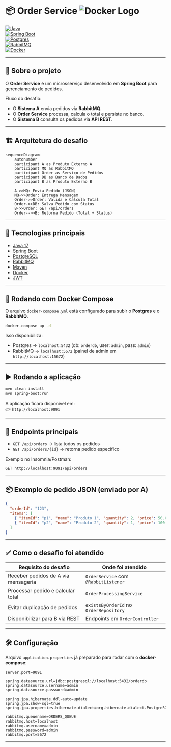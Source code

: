 # 📦 Order Service ![Docker Logo](https://www.docker.com/wp-content/uploads/2022/03/Moby-logo.png)

[![Java](https://img.shields.io/badge/Java-17-red?logo=java&logoColor=white)](https://www.oracle.com/java/)  
[![Spring Boot](https://img.shields.io/badge/Spring%20Boot-3.x-brightgreen?logo=spring&logoColor=white)](https://spring.io/projects/spring-boot)  
[![Postgres](https://img.shields.io/badge/Postgres-16-blue?logo=postgresql&logoColor=white)](https://www.postgresql.org/)  
[![RabbitMQ](https://img.shields.io/badge/RabbitMQ-3.x-orange?logo=rabbitmq&logoColor=white)](https://www.rabbitmq.com/)  
[![Docker](https://img.shields.io/badge/Docker-🐳-blue?logo=docker&logoColor=white)](https://www.docker.com/)

---

## 📖 Sobre o projeto
O **Order Service** é um microsserviço desenvolvido em **Spring Boot** para gerenciamento de pedidos.  

Fluxo do desafio:
- O **Sistema A** envia pedidos via **RabbitMQ**.  
- O **Order Service** processa, calcula o total e persiste no banco.  
- O **Sistema B** consulta os pedidos via **API REST**.  

---

## 🏗 Arquitetura do desafio

```
sequenceDiagram
    autonumber
    participant A as Produto Externo A
    participant MQ as RabbitMQ
    participant Order as Serviço de Pedidos
    participant DB as Banco de Dados
    participant B as Produto Externo B

    A->>MQ: Envia Pedido (JSON)
    MQ->>Order: Entrega Mensagem
    Order->>Order: Valida e Calcula Total
    Order->>DB: Salva Pedido com Status
    B->>Order: GET /api/orders
    Order-->>B: Retorna Pedido (Total + Status)

```

---

## 🚀 Tecnologias principais
- [Java 17](https://www.oracle.com/java/)  
- [Spring Boot](https://spring.io/projects/spring-boot)  
- [PostgreSQL](https://www.postgresql.org/)  
- [RabbitMQ](https://www.rabbitmq.com/)  
- [Maven](https://maven.apache.org/)  
- [Docker](https://www.docker.com/)  
- [JWT](https://jwt.io/)  

---

## 🐳 Rodando com Docker Compose

O arquivo `docker-compose.yml` está configurado para subir o **Postgres** e o **RabbitMQ**.

```bash
docker-compose up -d
```

Isso disponibiliza:
- Postgres → `localhost:5432` (db: `orderdb`, user: `admin`, pass: `admin`)  
- RabbitMQ → `localhost:5672` (painel de admin em `http://localhost:15672`)  

---

## ▶️ Rodando a aplicação

```bash
mvn clean install
mvn spring-boot:run
```

A aplicação ficará disponível em:  
👉 `http://localhost:9091`

---

## 🔗 Endpoints principais

- `GET /api/orders` → lista todos os pedidos  
- `GET /api/orders/{id}` → retorna pedido específico  

Exemplo no Insomnia/Postman:
```http
GET http://localhost:9091/api/orders
```

---

## 📦 Exemplo de pedido JSON (enviado por A)

```json
{
  "orderId": "123",
  "items": [
    { "itemId": "p1", "name": "Produto 1", "quantity": 2, "price": 50.0 },
    { "itemId": "p2", "name": "Produto 2", "quantity": 1, "price": 100.0 }
  ]
}
```

---

## ✅ Como o desafio foi atendido

| Requisito do desafio              | Onde foi atendido |
|-----------------------------------|------------------|
| Receber pedidos de A via mensageria | `OrderService` com `@RabbitListener` |
| Processar pedido e calcular total  | `OrderProcessingService` |
| Evitar duplicação de pedidos       | `existsByOrderId` no `OrderRepository` |
| Disponibilizar para B via REST     | Endpoints em `OrderController` |

---

## 🛠️ Configuração

Arquivo `application.properties` já preparado para rodar com o **docker-compose**:

```properties
server.port=9091

spring.datasource.url=jdbc:postgresql://localhost:5432/orderdb
spring.datasource.username=admin
spring.datasource.password=admin

spring.jpa.hibernate.ddl-auto=update
spring.jpa.show-sql=true
spring.jpa.properties.hibernate.dialect=org.hibernate.dialect.PostgreSQLDialect

rabbitmq.queuename=ORDERS_QUEUE
rabbitmq.host=localhost
rabbitmq.username=admin
rabbitmq.password=admin
rabbitmq.port=5672
```

---
